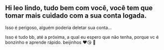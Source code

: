 ## Hi leo lindo, tudo bem com você, você tem que tomar mais cuidado com a sua conta logada.

Isso é perigoso, alguém poderia deletar sua conta...

Isso é tudo bb, até a próxima, a qual eu espero que não tenha, porque vc é bonzinho e aprende rápido. beijinhos ❤😘 
👋

<!--
**LeoRamalho1/leoramalho1** is a ✨ _special_ ✨ repository because its `README.md` (this file) appears on your GitHub profile.

Here are some ideas to get you started:

- 🔭 I’m currently working on ...
- 🌱 I’m currently learning ...
- 👯 I’m looking to collaborate on ...
- 🤔 I’m looking for help with ...
- 💬 Ask me about ...
- 📫 How to reach me: ...
- 😄 Pronouns: ...
- ⚡ Fun fact: ...
-->
